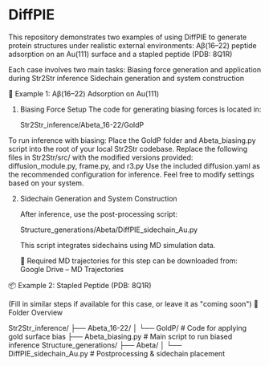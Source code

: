 # DiffPIE
This repository demonstrates two examples of using DiffPIE to generate protein structures under realistic external environments: Aβ(16–22) peptide adsorption on an Au(111) surface and a stapled peptide (PDB: 8Q1R)

Each case involves two main tasks:
Biasing force generation and application during Str2Str inference
Sidechain generation and system construction

🔧 Example 1: Aβ(16–22) Adsorption on Au(111)
1. Biasing Force Setup
The code for generating biasing forces is located in:

    Str2Str_inference/Abeta_16-22/GoldP

To run inference with biasing: Place the GoldP folder and Abeta_biasing.py script into the root of your local Str2Str codebase. Replace the following files in Str2Str/src/ with the modified versions provided:
diffusion_module.py, frame.py, and r3.py
Use the included diffusion.yaml as the recommended configuration for inference. Feel free to modify settings based on your system.

2. Sidechain Generation and System Construction

    After inference, use the post-processing script:

    Structure_generations/Abeta/DiffPIE_sidechain_Au.py

    This script integrates sidechains using MD simulation data.

    🔗 Required MD trajectories for this step can be downloaded from:
    Google Drive – MD Trajectories

📦 Example 2: Stapled Peptide (PDB: 8Q1R)

(Fill in similar steps if available for this case, or leave it as "coming soon")
📁 Folder Overview

Str2Str_inference/
├── Abeta_16-22/
│   └── GoldP/               # Code for applying gold surface bias
├── Abeta_biasing.py         # Main script to run biased inference
Structure_generations/
├── Abeta/
│   └── DiffPIE_sidechain_Au.py  # Postprocessing & sidechain placement
